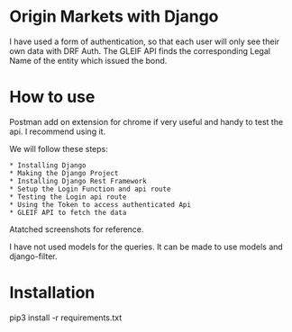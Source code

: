 # Origin Markets with Django #

I have used a form of authentication, so that each user will only see their own data with DRF Auth.
The GLEIF API finds the corresponding Legal Name of the entity which issued the bond.


# How to use

Postman add on extension for chrome if very useful and handy to test the api. I recommend using it.

We will follow these steps:

    * Installing Django
    * Making the Django Project
    * Installing Django Rest Framework
    * Setup the Login Function and api route
    * Testing the Login api route
    * Using the Token to access authenticated Api
    * GLEIF API to fetch the data

Atatched screenshots for reference.

I have not used models for the queries. It can be made to use models and django-filter.

# Installation

pip3 install -r requirements.txt
